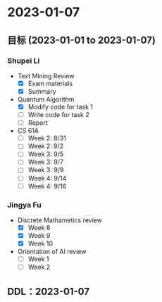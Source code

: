# 2023-01-07
## 目标 (2023-01-01 to 2023-01-07)
### Shupei Li
- Text Mining Review
    - [x] Exam materials
    - [x] Summary
- Quantum Algorithm
    - [x] Modify code for task 1
    - [ ] Write code for task 2
    - [ ] Report
- CS 61A
    - [ ] Week 2: 8/31
    - [ ] Week 2: 9/2
    - [ ] Week 3: 9/5
    - [ ] Week 3: 9/7
    - [ ] Week 3: 9/9
    - [ ] Week 4: 9/14
    - [ ] Week 4: 9/16

### Jingya Fu
- Discrete Mathametics review
    - [x] Week 8
    - [x] Week 9
    - [x] Week 10
- Orientation of AI review
    - [ ] Week 1
    - [ ] Week 2

## DDL：2023-01-07
